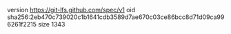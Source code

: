 version https://git-lfs.github.com/spec/v1
oid sha256:2eb470c739020c1b1641cdb3589d7ae670c03ce86bcc8d71d09ca996261f2215
size 1343

